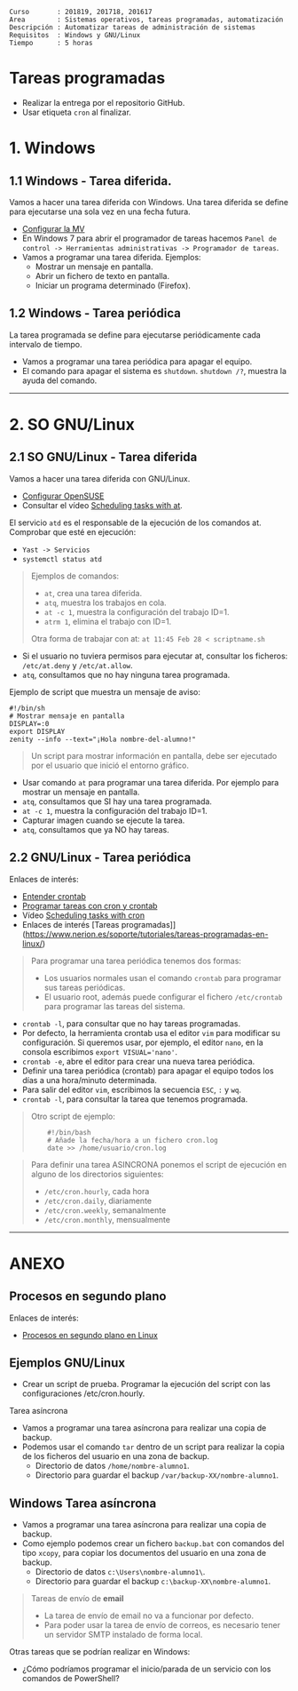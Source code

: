 
```
Curso       : 201819, 201718, 201617
Area        : Sistemas operativos, tareas programadas, automatización
Descripción : Automatizar tareas de administración de sistemas
Requisitos  : Windows y GNU/Linux
Tiempo      : 5 horas
```

# Tareas programadas

* Realizar la entrega por el repositorio GitHub.
* Usar etiqueta `cron` al finalizar.

# 1. Windows

## 1.1 Windows - Tarea diferida.

Vamos a hacer una tarea diferida con Windows. Una tarea diferida se define para ejecutarse una sola vez en una fecha futura.

* [Configurar la MV](../../global/configuracion/windows.md)
* En Windows 7 para abrir el programador de tareas hacemos
`Panel de control -> Herramientas administrativas -> Programador de tareas`.
* Vamos a programar una tarea diferida. Ejemplos:
    * Mostrar un mensaje en pantalla.
    * Abrir un fichero de texto en pantalla.
    * Iniciar un programa determinado (Firefox).

## 1.2 Windows - Tarea periódica

La tarea programada se define para ejecutarse periódicamente cada intervalo de tiempo.

* Vamos a programar una tarea periódica para apagar el equipo.
* El comando para apagar el sistema es `shutdown`. `shutdown /?`, muestra la ayuda del comando.

---

# 2. SO GNU/Linux

## 2.1 SO GNU/Linux - Tarea diferida

Vamos a hacer una tarea diferida con GNU/Linux.

* [Configurar OpenSUSE](../../global/configuracion/opensuse.md)
* Consultar el vídeo [Scheduling tasks with at](https://www.youtube.com/embed/cf-oUCobxiM?list=UUFFLP0dKesrKWccYscdAr9A).

El servicio `atd` es el responsable de la ejecución de los comandos at. Comprobar que esté en ejecución:

* `Yast -> Servicios`
* `systemctl status atd`    

> Ejemplos de comandos:
> * `at`, crea una tarea diferida.
> * `atq`, muestra los trabajos en cola.
> * `at -c 1`, muestra la configuración del trabajo ID=1.
> * `atrm 1`, elimina el trabajo con ID=1.
>
> Otra forma de trabajar con at: `at 11:45 Feb 28 < scriptname.sh`

* Si el usuario no tuviera permisos para ejecutar at, consultar los ficheros: `/etc/at.deny` y `/etc/at.allow`.
* `atq`, consultamos que no hay ninguna tarea programada.

Ejemplo de script que muestra un mensaje de aviso:

```
#!/bin/sh
# Mostrar mensaje en pantalla
DISPLAY=:0
export DISPLAY
zenity --info --text="¡Hola nombre-del-alumno!"
```

> Un script para mostrar información en pantalla, debe ser ejecutado por el usuario
que inició el entorno gráfico.

* Usar comando `at` para programar una tarea diferida. Por ejemplo para mostrar un mensaje en pantalla.
* `atq`, consultamos que SI hay una tarea programada.
* `at -c 1`, muestra la configuración del trabajo ID=1.
* Capturar imagen cuando se ejecute la tarea.
* `atq`, consultamos que ya NO hay tareas.

## 2.2 GNU/Linux - Tarea periódica

Enlaces de interés:
* [Entender crontab ](https://crontab.guru)
* [Programar tareas con cron y crontab](https://www.ochobitshacenunbyte.com/2018/03/22/programar-tareas-en-linux-facilmente-con-cron-y-crontab/)
* Vídeo [Scheduling tasks with cron](https://www.youtube.com/embed/yBkJQKinZKY)
* Enlaces de interés [Tareas programadas]](https://www.nerion.es/soporte/tutoriales/tareas-programadas-en-linux/)

> Para programar una tarea periódica tenemos dos formas:
>
> * Los usuarios normales usan el comando `crontab`  para programar sus tareas periódicas.
> * El usuario root, además puede configurar el fichero `/etc/crontab` para programar las tareas del sistema.

* `crontab -l`, para consultar que no hay tareas programadas.
* Por defecto, la herramienta crontab usa el editor `vim` para modificar su configuración.
Si queremos usar, por ejemplo, el editor `nano`, en la consola escribimos `export VISUAL='nano'`.
* `crontab -e`, abre el editor para crear una nueva tarea periódica.
* Definir una tarea periódica (crontab) para apagar el equipo todos los días a una hora/minuto determinada.
* Para salir del editor `vim`, escribimos la secuencia `ESC`, `:` y `wq`.
* `crontab -l`, para consultar la tarea que tenemos programada.

> Otro script de ejemplo:
> ```
>     #!/bin/bash
>     # Añade la fecha/hora a un fichero cron.log
>     date >> /home/usuario/cron.log
> ```

> Para definir una tarea ASINCRONA ponemos el script de ejecución en alguno
de los directorios siguientes:
> * `/etc/cron.hourly`, cada hora
> * `/etc/cron.daily`, diariamente
> * `/etc/cron.weekly`, semanalmente
> * `/etc/cron.monthly`, mensualmente

---

# ANEXO

## Procesos en segundo plano

Enlaces de interés:
* [Procesos en segundo plano en Linux](https://www.atareao.es/como/procesos-en-segundo-plano-en-linux/)

## Ejemplos GNU/Linux

* Crear un script de prueba. Programar la ejecución del script con las configuraciones /etc/cron.hourly.

Tarea asíncrona

* Vamos a programar una tarea asíncrona para realizar una copia de backup.
* Podemos usar el comando `tar` dentro de un script para realizar la
copia de los ficheros del usuario en una zona de backup.
    * Directorio de datos `/home/nombre-alumno1`.
    * Directorio para guardar el backup `/var/backup-XX/nombre-alumno1`.

## Windows  Tarea asíncrona

* Vamos a programar una tarea asíncrona para realizar una copia de backup.
* Como ejemplo podemos crear un fichero `backup.bat` con comandos del tipo `xcopy`,
para copiar los documentos del usuario en una zona de backup.
    * Directorio de datos `c:\Users\nombre-alumno1\`.
    * Directorio para guardar el backup `c:\backup-XX\nombre-alumno1`.

> Tareas de envío de **email**
> * La tarea de envío de email no va a funcionar por defecto.
> * Para poder usar la tarea de envío de correos, es necesario tener un servidor SMTP instalado de forma local.

Otras tareas que se podrían realizar en Windows:
* ¿Cómo podríamos programar el inicio/parada de un servicio con los comandos de PowerShell?
